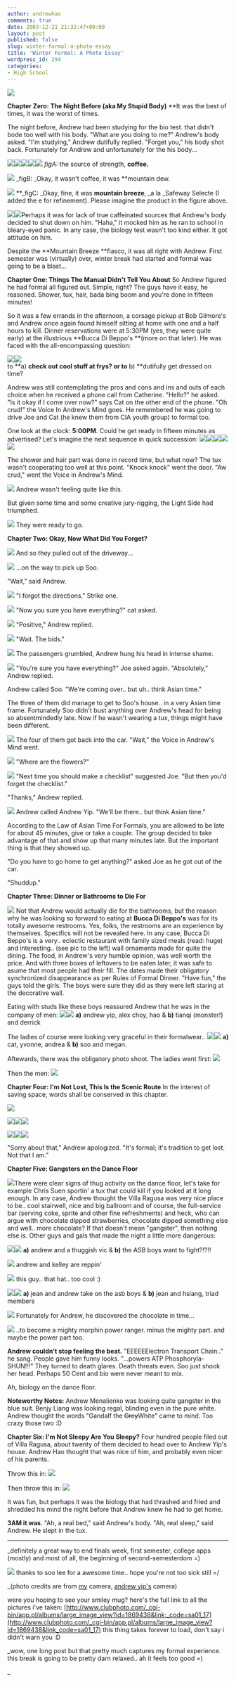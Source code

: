```yaml
---
author: andrewhao
comments: true
date: 2003-12-21 21:32:47+00:00
layout: post
published: false
slug: winter-formal-a-photo-essay
title: 'Winter Formal: A Photo Essay'
wordpress_id: 294
categories:
- High School
---
```


![](http://www.g9labs.com/img/blog/wformal/title.jpg)

**Chapter Zero: The Night Before (aka My Stupid Body)**
**It was the best of times, it was the worst of times.

The night before, Andrew had been studying for the bio test. that didn't bode too well with his body. "What are you doing to me?" Andrew's body asked. "I'm studying," Andrew dutifully replied. "Forget you," his body shot back. Fortunately for Andrew and unfortunately for the his body...

![](http://www.nationalgeographic.com/coffee/images/coffee.gif)![](http://www.nationalgeographic.com/coffee/images/coffee.gif)![](http://www.nationalgeographic.com/coffee/images/coffee.gif)![](http://www.nationalgeographic.com/coffee/images/coffee.gif)![](http://www.nationalgeographic.com/coffee/images/coffee.gif)
_figA:_ the source of strength, **coffee.**

![](http://www.bradfordlicensing.com/client_overview/images/mountain-logo.gif)
_figB: _Okay, it wasn't coffee, it was **mountain dew.

![](http://www.safeway.com/SafewaySelect/slct_refrsh_05.gif)
**_figC: _Okay, fine, it was **mountain breeze**, _a la _Safeway Selecte (I added the e for refinement). Please imagine the product in the  figure above.

![](http://www.g9labs.com/img/blog/wformal/finals2.jpg)![](http://www.g9labs.com/img/blog/wformal/finals1.jpg)Perhaps it was for lack of true caffeinated sources that Andrew's body decided to shut down on him. "Haha," it mocked him as he ran to school in bleary-eyed panic. In any case, the biology test wasn't too kind either. It got attitude on him.



Despite the **Mountain Breeze **fiasco, it was all right with Andrew. First semester was (virtually) over, winter break had started and formal was going to be a blast...

**Chapter One: Things The Manual Didn't Tell You About**
So Andrew figured he had formal all figured out. Simple, right? The guys have it easy, he reasoned. Shower, tux, hair, bada bing boom and you're done in fifteen minutes!

So it was a few errands in the afternoon, a corsage pickup at Bob Gilmore's and Andrew once again found himself sitting at home with one and a half hours to kill. Dinner reservations were at 5:30PM (yes, they were quite early) at the illustrious **Bucca Di Beppo's **(more on that later). He was faced with the all-encompassing question:

![](http://www.g9labs.com/img/blog/wformal/watchfrys.jpg)![](http://www.g9labs.com/img/blog/wformal/watchclock.jpg)  
to **a) **check out cool stuff at frys? or to** b) **dutifully get dressed on time?

Andrew was still contemplating the pros and cons and ins and outs of each choice when he received a phone call from Catherine. "Hello?" he asked. "Is it okay if I come over now?" says Cat on the other end of the phone. "Oh crud!" the Voice In Andrew's Mind goes. He remembered he was going to drive Joe and Cat (he knew them from CIA youth group) to formal too.

One look at the clock: **5:00PM**. Could he get ready in fifteen minutes as advertised?
Let's imagine the next sequence in quick succession:
![](http://www.g9labs.com/img/blog/wformal/rush.gif)![](http://www.g9labs.com/img/blog/wformal/shampoo.jpg)![](http://www.g9labs.com/img/blog/wformal/late.gif)![](http://www.g9labs.com/img/blog/wformal/gel.jpg)![](http://www.g9labs.com/img/blog/wformal/rush.gif)

The shower and hair part was done in record time, but what now? The tux wasn't cooperating too well at this point. "Knock knock" went the door. "Aw crud," went the Voice in Andrew's Mind.

![](http://www.garystuxshops.com/images/prom_C.jpg)
Andrew wasn't feeling quite like this.

But given some time and some creative jury-rigging, the Light Side had triumphed.

![](http://www.g9labs.com/img/blog/wformal/catjoedrewtree.jpg)
They were ready to go.

**Chapter Two: Okay, Now What Did You Forget?**

![](http://www.g9labs.com/img/blog/wformal/athome.jpg)
And so they pulled out of the driveway...

![](http://www.g9labs.com/img/blog/wformal/onroad.jpg)
...on the way to pick up Soo.

"Wait," said Andrew.

![](http://www.g9labs.com/img/blog/wformal/directions.jpg)
"I forgot the directions." Strike one.

![](http://www.g9labs.com/img/blog/wformal/athome.jpg)
"Now you sure you have everything?" cat asked.

![](http://www.g9labs.com/img/blog/wformal/onroad.jpg)
"Positive," Andrew replied.

![](http://www.g9labs.com/img/blog/wformal/tickets.gif)
"Wait. The bids."

![](http://www.g9labs.com/img/blog/wformal/athome.jpg)
The passengers grumbled, Andrew hung his head in intense shame.

![](http://www.g9labs.com/img/blog/wformal/onroad.jpg)
"You're sure you have everything?" Joe asked again. "Absolutely," Andrew replied.

Andrew called Soo. "We're coming over.. but uh.. think Asian time."

The three of them did manage to get to Soo's house.. in a very Asian time frame. Fortunately Soo didn't bust anything over Andrew's head for being so absentmindedly late. Now if he wasn't wearing a tux, things might have been different.

![](http://www.g9labs.com/img/blog/wformal/onroad.jpg)
The four of them got back into the car. "Wait," the Voice in Andrew's Mind went.

![](http://www.g9labs.com/img/blog/wformal/corsage.jpg)
"Where are the flowers?"

![](http://www.g9labs.com/img/blog/wformal/athome.jpg)
"Next time you should make a checklist" suggested Joe. "But then you'd forget the checklist."

"Thanks," Andrew replied.

![](http://www.g9labs.com/img/blog/wformal/onroad.jpg)
Andrew called Andrew Yip. "We'll be there.. but think Asian time."

According to the Law of Asian Time For Formals, you are allowed to be late for about 45 minutes, give or take a couple. The group decided to take advantage of that and show up that many minutes late. But the important thing is that they showed up.

"Do you have to go home to get anything?" asked Joe as he got out of the car.

"Shuddup."

**Chapter Three: Dinner or Bathrooms to Die For**


![](http://www.g9labs.com/img/blog/wformal/nicewall.jpg) Not that Andrew would actually die for the bathrooms, but the reason why he was looking so forward to eating at **Bucca Di Beppo's** was for its totally awesome restrooms. Yes, folks, the restrooms are an experience by themselves. Specifics will not be revealed here. In any case, Bucca Di Beppo's is a very.. eclectic restaurant with family sized meals (read: huge) and interesting.. (see pic to the left) wall ornaments made for quite the dining. The food, in Andrew's very humble opinion, was well worth the price. And with three boxes of leftovers to be eaten later, it was safe to asume that most people had their fill. The dates made their obligatory synchronized disappearance as per Rules of Formal Dinner. "Have fun," the guys told the girls. The boys were sure they did as they were left staring at the decorative wall. 











Eating with studs like these boys reassured Andrew that he was in the company of men:
![](http://www.g9labs.com/img/blog/wformal/dinguys1.jpg)![](http://www.g9labs.com/img/blog/wformal/dinguys2.jpg)
**a)** andrew yip, alex choy, hao & **b)** tianqi (monster!) and derrick

The ladies of course were looking very graceful in their formalwear..
![](http://www.g9labs.com/img/blog/wformal/dingirls2.jpg)![](http://www.g9labs.com/img/blog/wformal/dingirls1.jpg)
**a)** cat, yvonne, andrea & **b)** soo and megan.

Aftewards, there was the obligatory photo shoot. The ladies went first:
![](http://www.g9labs.com/img/blog/wformal/girlsgroup.jpg)

Then the men:
![](http://www.g9labs.com/img/blog/wformal/guysgroup.jpg)

**Chapter Four: I'm Not Lost, This Is the Scenic Route**
In the interest of saving space, words shall be conserved in this chapter.

![](http://www.g9labs.com/img/blog/wformal/onroad.jpg)

![](http://www.g9labs.com/img/blog/wformal/rush.gif)![](http://www.g9labs.com/img/blog/wformal/rush.gif)![](http://www.g9labs.com/img/blog/wformal/rush.gif)

![](http://www.g9labs.com/img/blog/wformal/directionslost.jpg)![](http://www.g9labs.com/img/blog/wformal/directionslost.jpg)![](http://www.g9labs.com/img/blog/wformal/directionslost.jpg)

"Sorry about that," Andrew apologized. "It's formal; it's tradition to get lost. Not that I am."

**Chapter Five: Gangsters on the Dance Floor**


![](http://www.g9labs.com/img/blog/wformal/csuen.jpg)There were clear signs of thug activity on the dance floor, let's take for example Chris Suen sportin' a tux that could kill if you looked at it long enough. In any case, Andrew thought the Villa Ragusa was very nice place to be.. cool stairwell, nice and big ballroom and of course, the full-service bar (serving coke, sprite and other fine refreshments) and heck, who can argue with chocolate dipped strawberries, chocolate dipped something else and well.. more chocolate? If that doesn't mean "gangster", then nothing else is. Other guys and gals that made the night a little more dangerous:




![](http://www.g9labs.com/img/blog/wformal/andrewvic.jpg)![](http://www.g9labs.com/img/blog/wformal/euggar.jpg)
**a)** andrew and a thuggish vic & **b)** the ASB boys want to fight?!?!!

![](http://www.g9labs.com/img/blog/wformal/andrewkelley.jpg)
andrew and kelley are reppin'

![](http://www.g9labs.com/img/blog/wformal/charles.jpg)
this guy.. that hat.. too cool :)

![](http://www.g9labs.com/img/blog/wformal/jeanhao.jpg)![](http://www.g9labs.com/img/blog/wformal/jeanhsiang.jpg)
**a)** jean and andrew take on the asb boys & **b)** jean and hsiang, triad members

![](http://www.g9labs.com/img/blog/wformal/discchocolate.jpg)
Fortunately for Andrew, he discovered the chocolate in time...

![](http://www.g9labs.com/img/blog/wformal/powerranger.jpg)
..to become a mighty morphin power ranger.
minus the mighty part.
and maybe the power part too.

**Andrew couldn't stop feeling the beat.**
"EEEEEElectron Transport Chain.." he sang.
People gave him funny looks.
"...powers ATP Phosphoryla-SHUN!!!"
They turned to death glares. Death threats even.
Soo just shook her head. Perhaps 50 Cent
and bio were never meant to mix.

Ah, biology on the dance floor.

**Noteworthy Notes:**
Andrew Menalienko was looking quite gangster in the blue suit.
Benjy Liang was looking regal, blinding even in the pure white. Andrew thought the words "Gandalf the <strike>Grey</strike>White" came to mind. Too crazy those two :D

**Chapter Six: I'm Not Sleepy Are You Sleepy?**
Four hundred people filed out of Villa Ragusa, about twenty of them decided to head over to Andrew Yip's house. Andrew Hao thought that was nice of him, and probably even nicer of his parents.

Throw this in:
![](http://www.g9labs.com/img/blog/wformal/ps2.jpg)

Then throw this in:
![](http://www.g9labs.com/img/blog/wformal/pirates.jpg)

It was fun, but perhaps it was the biology that had thrashed and fried and shredded his mind the night before that Andrew knew he had to get home.

**3AM it was**. "Ah, a real bed," said Andrew's body. "Ah, real sleep," said Andrew.
He slept in the tux.



-------------------------------------------------------
_definitely a great way to end finals week, first semester, college apps (mostly) and most of all, the beginning of second-semesterdom =)

![](http://www.g9labs.com/img/blog/wformal/andrewsoo.jpg)
thanks to soo lee for a awesome time.. hope you're not too sick still =/

_(photo credits are from [my](http://www.clubphoto.com/_cgi-bin/app.pl/albums/large_image_view?id=1869438&link_code=sa01_17) camera, [andrew yip's](http://www.xanga.com/yippo) camera)

were you hoping to see your smiley mug? here's the full link to all the pictures i've taken:
[http://www.clubphoto.com/_cgi-bin/app.pl/albums/large_image_view?id=1869438&link;_code=sa01_17](http://www.clubphoto.com/_cgi-bin/app.pl/albums/large_image_view?id=1869438&link_code=sa01_17)
this thing takes forever to load, don't say i didn't warn you :D

_wow, one long post but that pretty much captures my formal experience. this break is going to be pretty darn relaxed.. ah it feels too good =)

_
